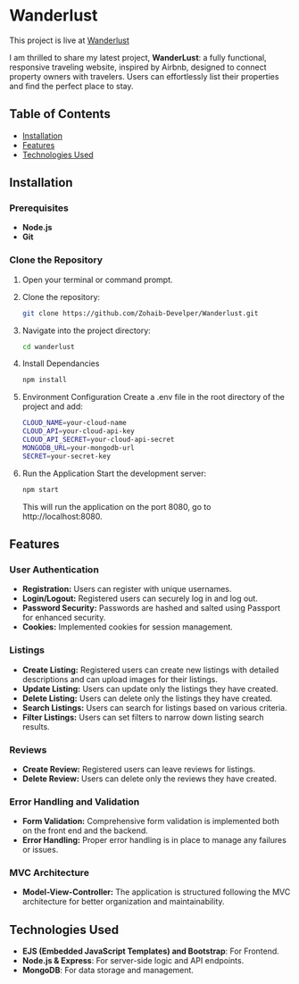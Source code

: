 # Wanderlust

This project is live at [Wanderlust](https://wanderlustapp.vercel.app)

I am thrilled to share my latest project, **WanderLust**: a fully functional, responsive traveling website, inspired by Airbnb, designed to connect property owners with travelers. Users can effortlessly list their properties and find the perfect place to stay.

## Table of Contents

- [Installation](#installation)
- [Features](#features)
- [Technologies Used](#technologies-used)

## Installation

### Prerequisites

- **Node.js**
- **Git**

### Clone the Repository

1. Open your terminal or command prompt.
2. Clone the repository:

   ```bash
   git clone https://github.com/Zohaib-Develper/Wanderlust.git
   ```

3. Navigate into the project directory:

   ```bash
   cd wanderlust
   ```

4. Install Dependancies
   ```bash
   npm install
   ```
5. Environment Configuration
   Create a .env file in the root directory of the project and add:
   ```bash
   CLOUD_NAME=your-cloud-name
   CLOUD_API=your-cloud-api-key
   CLOUD_API_SECRET=your-cloud-api-secret
   MONGODB_URL=your-mongodb-url
   SECRET=your-secret-key
   ```
6. Run the Application
   Start the development server:
   ```bash
   npm start
   ```
   This will run the application on the port 8080, go to http://localhost:8080.

## Features

### User Authentication

- **Registration:** Users can register with unique usernames.
- **Login/Logout:** Registered users can securely log in and log out.
- **Password Security:** Passwords are hashed and salted using Passport for enhanced security.
- **Cookies:** Implemented cookies for session management.

### Listings

- **Create Listing:** Registered users can create new listings with detailed descriptions and can upload images for their listings.
- **Update Listing:** Users can update only the listings they have created.
- **Delete Listing:** Users can delete only the listings they have created.
- **Search Listings:** Users can search for listings based on various criteria.
- **Filter Listings:** Users can set filters to narrow down listing search results.

### Reviews

- **Create Review:** Registered users can leave reviews for listings.
- **Delete Review:** Users can delete only the reviews they have created.

### Error Handling and Validation

- **Form Validation:** Comprehensive form validation is implemented both on the front end and the backend.
- **Error Handling:** Proper error handling is in place to manage any failures or issues.

### MVC Architecture

- **Model-View-Controller:** The application is structured following the MVC architecture for better organization and maintainability.

## Technologies Used

- **EJS (Embedded JavaScript Templates) and Bootstrap**: For Frontend.
- **Node.js & Express**: For server-side logic and API endpoints.
- **MongoDB**: For data storage and management.

